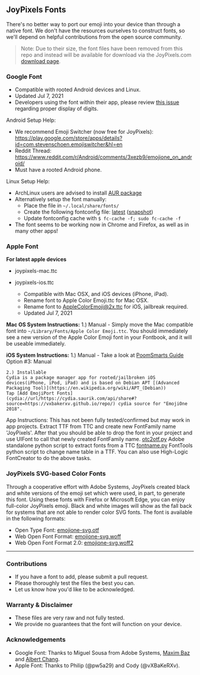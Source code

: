 ## JoyPixels Fonts

There's no better way to port our emoji into your device than through a native font.  We don't have the resources ourselves to construct fonts, so we'll depend on helpful contributions from the open source community.

> Note: Due to their size, the font files have been removed from this repo and instead will be available for download via the JoyPixels.com [download page](https://joypixels.com/download).

### Google Font

  * Compatible with rooted Android devices and Linux.
  * Updated Jul 7, 2021
  * Developers using the font within their app, please review [this issue](https://github.com/trakt/emoji-toolkit/issues/385) regarding proper display of digits.

Android Setup Help:
* We recommend Emoji Switcher (now free for JoyPixels): https://play.google.com/store/apps/details?id=com.stevenschoen.emojiswitcher&hl=en
* Reddit Thread: https://www.reddit.com/r/Android/comments/3xezb9/emojione_on_android/
* Must have a rooted Android phone.

Linux Setup Help:

* ArchLinux users are advised to install [AUR package](https://www.archlinux32.org/packages/i486/community/ttf-joypixels/)
* Alternatively setup the font manually:
  * Place the file in `~/.local/share/fonts/`
  * Create the following fontconfig file: [latest](https://aur.archlinux.org/cgit/aur.git/tree/70-emojione-color.conf?h=ttf-emojione) ([snapshot](https://github.com/maximbaz/dotfiles/blob/c893a835372c927eba9ec7e086e76b64f6210d8c/.config/fontconfig/conf.d/70-emojione-color.conf))
  * Update fontconfig cache with `$ fc-cache -f; sudo fc-cache -f`
* The font seems to be working now in Chrome and Firefox, as well as in many other apps!

### Apple Font

**For latest apple devices** 
- joypixels-mac.ttc
- joypixels-ios.ttc

  * Compatible with Mac OSX, and iOS devices (iPhone, iPad).
  * Rename font to Apple Color Emoji.ttc for Mac OSX.
  * Rename font to AppleColorEmoji@2x.ttc for iOS, jailbreak required.
  * Updated Jul 7, 2021
  
 
**Mac OS System Instructions:**
	1.) Manual 
	- Simply move the Mac compatible font into `~/Library/Fonts/Apple Color Emoji.ttc`. You should immediately see a new version of the Apple Color Emoji font in your Fontbook, and it will be useable immediately.

**iOS System Instructions:**
	1.) Manual 
	- Take a look at [PoomSmarts Guide](https://poomsmart.github.io/repo/emoji10.html) Option #3: Manual

	2.) Installable
	Cydia is a package manager app for rooted/jailbroken iOS devices(iPhone, iPod, iPad) and is based on Debian APT [(Advanced Packaging Tool)](https://en.wikipedia.org/wiki/APT_(Debian)) 
	Tap [Add EmojiPort Fonts](cydia://url/https://cydia.saurik.com/api/share#?source=https://vxbakerxv.github.io/repo/) cydia source for "EmojiOne 2018".

App Instructions:
    This has not been fully tested/confirmed but may work in app projects. 
	Extract TTF from TTC and create new FontFamily name 'JoyPixels'. After that you should be able to drop the font in your project and use UIFont to call that newly created FontFamily name. 
	[otc2otf.py](https://github.com/adobe-type-tools/afdko/tree/develop/python/afdko) Adobe standalone python script to extract fonts from a TTC
	[fontname.py](https://github.com/chrissimpkins/fontname.py) FontTools python script to change name table in a TTF.
	You can also use High-Logic FontCreator to do the above tasks.
	
### JoyPixels SVG-based Color Fonts
Through a cooperative effort with Adobe Systems, JoyPixels created black and white versions of the emoji set which were used, in part, to generate this font. Using these fonts with Firefox or Microsoft Edge, you can enjoy full-color JoyPixels emoji. Black and white images will show as the fall back for systems that are not able to render color SVG fonts. The font is available in the following formats:

  * Open Type Font: [emojione-svg.otf](https://github.com/joypixels/emoji-assets/releases/download/3.1.2/emojione-svg.otf)
  * Web Open Font Format: [emojione-svg.woff](https://github.com/joypixels/emoji-assets/releases/download/3.1.2/emojione-svg.woff)
  * Web Open Font Format 2.0: [emojione-svg.woff2](https://github.com/joypixels/emoji-assets/releases/download/3.1.2/emojione-svg.woff2)

---
  
### Contributions
  * If you have a font to add, please submit a pull request.  
  * Please thoroughly test the files the best you can.  
  * Let us know how you'd like to be acknowledged.  

### Warranty & Disclaimer
  * These files are very raw and not fully tested.  
  * We provide no guarantees that the font will function on your device.
  
### Acknowledgements
  * Google Font: Thanks to Miguel Sousa from Adobe Systems, [Maxim Baz](https://github.com/maximbaz) and [Albert Chang](https://github.com/mxalbert1996).
  * Apple Font: Thanks to Philip (@pw5a29) and Cody (@vXBaKeRXv).
